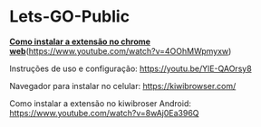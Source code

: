 # Lets-GO-Public

 [**Como instalar a extensão no chrome web**](https://www.youtube.com/s/desktop/1422277c/img/favicon.ico)(https://www.youtube.com/watch?v=4OOhMWpmyxw)

Instruções de uso e configuração: https://youtu.be/YlE-QAOrsy8

Navegador para instalar no celular: https://kiwibrowser.com/

Como instalar a extensão no kiwibroser Android: https://www.youtube.com/watch?v=8wAj0Ea396Q

